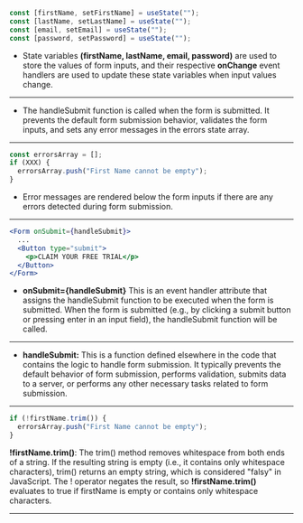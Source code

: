 ```jsx
const [firstName, setFirstName] = useState("");
const [lastName, setLastName] = useState("");
const [email, setEmail] = useState("");
const [password, setPassword] = useState("");
```

- State variables **(firstName, lastName, email, password)** are used to store the values of form inputs, and their respective **onChange** event handlers are used to update these state variables when input values change.
<hr>

- The handleSubmit function is called when the form is submitted. It prevents the default form submission behavior, validates the form inputs, and sets any error messages in the errors state array.
<hr>

```jsx
const errorsArray = [];
if (XXX) {
  errorsArray.push("First Name cannot be empty");
}
```

- Error messages are rendered below the form inputs if there are any errors detected during form submission.
<hr>

```jsx
<Form onSubmit={handleSubmit}>
  ...
  <Button type="submit">
    <p>CLAIM YOUR FREE TRIAL</p>
  </Button>
</Form>
```

- **onSubmit={handleSubmit}** This is an event handler attribute that assigns the handleSubmit function to be executed when the form is submitted. When the form is submitted (e.g., by clicking a submit button or pressing enter in an input field), the handleSubmit function will be called.

<hr>

- **handleSubmit:** This is a function defined elsewhere in the code that contains the logic to handle form submission. It typically prevents the default behavior of form submission, performs validation, submits data to a server, or performs any other necessary tasks related to form submission.
<hr>

```jsx
if (!firstName.trim()) {
  errorsArray.push("First Name cannot be empty");
}
```

**!firstName.trim()**: The trim() method removes whitespace from both ends of a string. If the resulting string is empty (i.e., it contains only whitespace characters), trim() returns an empty string, which is considered "falsy" in JavaScript. The ! operator negates the result, so **!firstName.trim()** evaluates to true if firstName is empty or contains only whitespace characters.

<hr>
